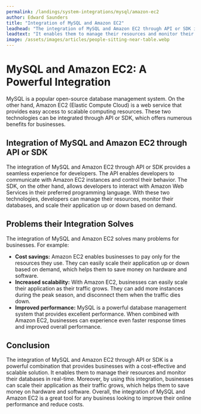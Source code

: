 ```yaml
---
permalink: /landings/system-integrations/mysql/amazon-ec2
author: Edward Saunders
title: "Integration of MySQL and Amazon EC2"
leadhead: "The integration of MySQL and Amazon EC2 through API or SDK is a powerful combination that provides businesses with a cost-effective and scalable solution"
leadtext: "It enables them to manage their resources and monitor their databases in real-time. Moreover, by using this integration, businesses can scale their application as their traffic grows, which helps them to save money on hardware and software. Overall, the integration of MySQL and Amazon EC2 is a great tool for any business looking to improve their online performance and reduce costs."
image: /assets/images/articles/people-sitting-near-table.webp
---
```

<div class="arttext">	<h1>MySQL and Amazon EC2: A Powerful Integration</h1>
	<p>MySQL is a popular open-source database management system. On the other hand, Amazon EC2 (Elastic Compute Cloud) is a web service that provides easy access to scalable computing resources. These two technologies can be integrated through API or SDK, which offers numerous benefits for businesses.</p>
	<h2>Integration of MySQL and Amazon EC2 through API or SDK</h2>
	<p>The integration of MySQL and Amazon EC2 through API or SDK provides a seamless experience for developers. The API enables developers to communicate with Amazon EC2 instances and control their behavior. The SDK, on the other hand, allows developers to interact with Amazon Web Services in their preferred programming language. With these two technologies, developers can manage their resources, monitor their databases, and scale their application up or down based on demand.</p>
	<h2>Problems their Integration Solves</h2>
	<p>The integration of MySQL and Amazon EC2 solves many problems for businesses. For example:</p>
	<ul>
		<li><strong>Cost savings:</strong> Amazon EC2 enables businesses to pay only for the resources they use. They can easily scale their application up or down based on demand, which helps them to save money on hardware and software.</li>
		<li><strong>Increased scalability:</strong> With Amazon EC2, businesses can easily scale their application as their traffic grows. They can add more instances during the peak season, and disconnect them when the traffic dies down.</li>
		<li><strong>Improved performance:</strong> MySQL is a powerful database management system that provides excellent performance. When combined with Amazon EC2, businesses can experience even faster response times and improved overall performance.</li>
	</ul>
	<h2>Conclusion</h2>
	<p>The integration of MySQL and Amazon EC2 through API or SDK is a powerful combination that provides businesses with a cost-effective and scalable solution. It enables them to manage their resources and monitor their databases in real-time. Moreover, by using this integration, businesses can scale their application as their traffic grows, which helps them to save money on hardware and software. Overall, the integration of MySQL and Amazon EC2 is a great tool for any business looking to improve their online performance and reduce costs.</p>
</div>